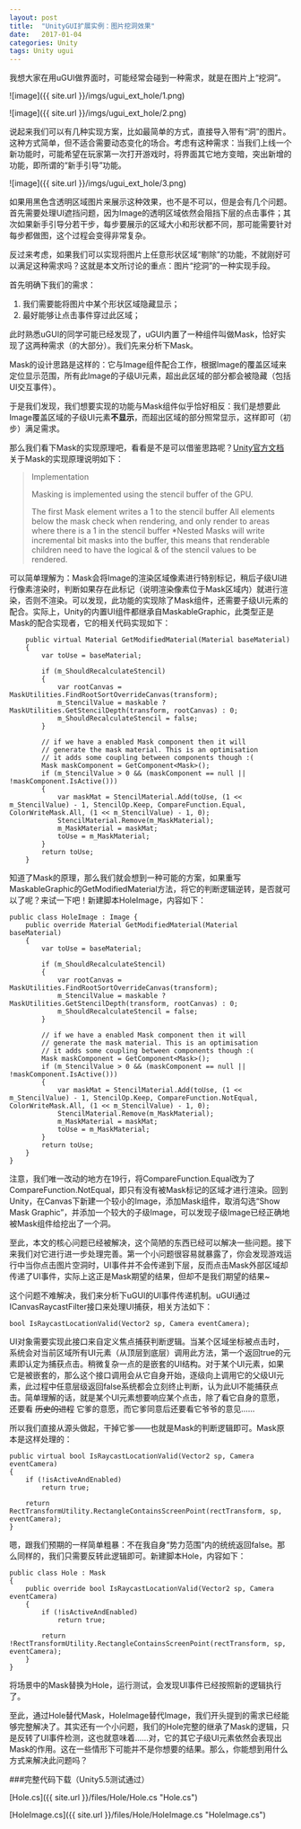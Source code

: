 ```yaml
---
layout: post
title:  "UnityGUI扩展实例：图片挖洞效果"
date:   2017-01-04
categories: Unity
tags: Unity ugui
---
```



我想大家在用uGUI做界面时，可能经常会碰到一种需求，就是在图片上“挖洞”。

![image]({{ site.url }}/imgs/ugui_ext_hole/1.png)

![image]({{ site.url }}/imgs/ugui_ext_hole/2.png)

说起来我们可以有几种实现方案，比如最简单的方式，直接导入带有“洞”的图片。这种方式简单，但不适合需要动态变化的场合。考虑有这种需求：当我们上线一个新功能时，可能希望在玩家第一次打开游戏时，将界面其它地方变暗，突出新增的功能，即所谓的“新手引导”功能。

![image]({{ site.url }}/imgs/ugui_ext_hole/3.png)

如果用黑色含透明区域图片来展示这种效果，也不是不可以，但是会有几个问题。首先需要处理UI遮挡问题，因为Image的透明区域依然会阻挡下层的点击事件；其次如果新手引导分若干步，每步要展示的区域大小和形状都不同，那可能需要针对每步都做图，这个过程会变得非常复杂。

反过来考虑，如果我们可以实现将图片上任意形状区域“剔除”的功能，不就刚好可以满足这种需求吗？这就是本文所讨论的重点：图片“挖洞”的一种实现手段。

首先明确下我们的需求：

1. 我们需要能将图片中某个形状区域隐藏显示；
2. 最好能够让点击事件穿过此区域；

此时熟悉uGUI的同学可能已经发现了，uGUI内置了一种组件叫做Mask，恰好实现了这两种需求（的大部分）。我们先来分析下Mask。

Mask的设计思路是这样的：它与Image组件配合工作，根据Image的覆盖区域来定位显示范围，所有此Image的子级UI元素，超出此区域的部分都会被隐藏（包括UI交互事件）。

于是我们发现，我们想要实现的功能与Mask组件似乎恰好相反：我们是想要此Image覆盖区域的子级UI元素**不显示**，而超出区域的部分照常显示，这样即可（初步）满足需求。

那么我们看下Mask的实现原理吧，看看是不是可以借鉴思路呢？[Unity官方文档](https://docs.unity3d.com/Manual/script-Mask.html)关于Mask的实现原理说明如下：

> Implementation
> 
> Masking is implemented using the stencil buffer of the GPU.
> 
> The first Mask element writes a 1 to the stencil buffer All elements below the mask check when rendering, and only render to areas where there is a 1 in the stencil buffer *Nested Masks will write incremental bit masks into the buffer, this means that renderable children need to have the logical & of the stencil values to be rendered.

可以简单理解为：Mask会将Image的渲染区域像素进行特别标记，稍后子级UI进行像素渲染时，判断如果存在此标记（说明渲染像素位于Mask区域内）就进行渲染，否则不渲染。可以发现，此功能的实现除了Mask组件，还需要子级UI元素的配合。实际上，Unity的内置UI组件都继承自MaskableGraphic，此类型正是Mask的配合实现者，它的相关代码实现如下：

```
    public virtual Material GetModifiedMaterial(Material baseMaterial)
    {
        var toUse = baseMaterial;

        if (m_ShouldRecalculateStencil)
        {
            var rootCanvas = MaskUtilities.FindRootSortOverrideCanvas(transform);
            m_StencilValue = maskable ? MaskUtilities.GetStencilDepth(transform, rootCanvas) : 0;
            m_ShouldRecalculateStencil = false;
        }

        // if we have a enabled Mask component then it will
        // generate the mask material. This is an optimisation
        // it adds some coupling between components though :(
        Mask maskComponent = GetComponent<Mask>();
        if (m_StencilValue > 0 && (maskComponent == null || !maskComponent.IsActive()))
        {
            var maskMat = StencilMaterial.Add(toUse, (1 << m_StencilValue) - 1, StencilOp.Keep, CompareFunction.Equal, ColorWriteMask.All, (1 << m_StencilValue) - 1, 0);
            StencilMaterial.Remove(m_MaskMaterial);
            m_MaskMaterial = maskMat;
            toUse = m_MaskMaterial;
        }
        return toUse;
    }
```

知道了Mask的原理，那么我们就会想到一种可能的方案，如果重写MaskableGraphic的GetModifiedMaterial方法，将它的判断逻辑逆转，是否就可以了呢？来试一下吧！新建脚本HoleImage，内容如下：

```
public class HoleImage : Image {
    public override Material GetModifiedMaterial(Material baseMaterial)
    {
        var toUse = baseMaterial;

        if (m_ShouldRecalculateStencil)
        {
            var rootCanvas = MaskUtilities.FindRootSortOverrideCanvas(transform);
            m_StencilValue = maskable ? MaskUtilities.GetStencilDepth(transform, rootCanvas) : 0;
            m_ShouldRecalculateStencil = false;
        }

        // if we have a enabled Mask component then it will
        // generate the mask material. This is an optimisation
        // it adds some coupling between components though :(
        Mask maskComponent = GetComponent<Mask>();
        if (m_StencilValue > 0 && (maskComponent == null || !maskComponent.IsActive()))
        {
            var maskMat = StencilMaterial.Add(toUse, (1 << m_StencilValue) - 1, StencilOp.Keep, CompareFunction.NotEqual, ColorWriteMask.All, (1 << m_StencilValue) - 1, 0);
            StencilMaterial.Remove(m_MaskMaterial);
            m_MaskMaterial = maskMat;
            toUse = m_MaskMaterial;
        }
        return toUse;
    }
}
```
注意，我们唯一改动的地方在19行，将CompareFunction.Equal改为了CompareFunction.NotEqual，即只有没有被Mask标记的区域才进行渲染。回到Unity，在Canvas下新建一个较小的Image，添加Mask组件，取消勾选“Show Mask Graphic”，并添加一个较大的子级Image，可以发现子级Image已经正确地被Mask组件给挖出了一个洞。

至此，本文的核心问题已经被解决，这个简陋的东西已经可以解决一些问题。接下来我们对它进行进一步处理完善。第一个小问题很容易就暴露了，你会发现游戏运行中当你点击图片空洞时，UI事件并不会传递到下层，反而点击Mask外部区域却传递了UI事件，实际上这正是Mask期望的结果，但却不是我们期望的结果~

这个问题不难解决，我们来分析下uGUI的UI事件传递机制。uGUI通过ICanvasRaycastFilter接口来处理UI捕获，相关方法如下：

```
bool IsRaycastLocationValid(Vector2 sp, Camera eventCamera);
```

UI对象需要实现此接口来自定义焦点捕获判断逻辑。当某个区域坐标被点击时，系统会对当前区域所有UI元素（从顶层到底层）调用此方法，第一个返回true的元素即认定为捕获点击。稍微复杂一点的是嵌套的UI结构。对于某个UI元素，如果它是被嵌套的，那么这个接口调用会从它自身开始，逐级向上调用它的父级UI元素，此过程中任意层级返回false系统都会立刻终止判断，认为此UI不能捕获点击。简单理解的话，就是某个UI元素想要响应某个点击，除了看它自身的意愿，还要看 ~~历史的进程~~ 它爹的意愿，而它爹同意后还要看它爷爷的意见……

所以我们直接从源头做起，干掉它爹——也就是Mask的判断逻辑即可。Mask原本是这样处理的：

```
public virtual bool IsRaycastLocationValid(Vector2 sp, Camera eventCamera)
{
    if (!isActiveAndEnabled)
        return true;

    return RectTransformUtility.RectangleContainsScreenPoint(rectTransform, sp, eventCamera);
}
```

嗯，跟我们预期的一样简单粗暴：不在我自身“势力范围”内的统统返回false。那么同样的，我们只需要反转此逻辑即可。新建脚本Hole，内容如下：

```
public class Hole : Mask
{
    public override bool IsRaycastLocationValid(Vector2 sp, Camera eventCamera)
    {
        if (!isActiveAndEnabled)
            return true;

        return !RectTransformUtility.RectangleContainsScreenPoint(rectTransform, sp, eventCamera);
    }
}
```

将场景中的Mask替换为Hole，运行测试，会发现UI事件已经按照新的逻辑执行了。

至此，通过Hole替代Mask，HoleImage替代Image，我们开头提到的需求已经能够完整解决了。其实还有一个小问题，我们的Hole完整的继承了Mask的逻辑，只是反转了UI事件检测，这也就意味着……对，它的其它子级UI元素依然会表现出Mask的作用。这在一些情形下可能并不是你想要的结果。那么，你能想到用什么方式来解决此问题吗？


###完整代码下载（Unity5.5测试通过）

[Hole.cs]({{ site.url }}/files/Hole/Hole.cs "Hole.cs")

[HoleImage.cs]({{ site.url }}/files/Hole/HoleImage.cs "HoleImage.cs")